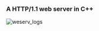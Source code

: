 ### A HTTP/1.1 web server in C++

![weserv_logs](https://github.com/user-attachments/assets/af9c1064-c82f-4ba9-b32c-2cd48d8a16a2)
